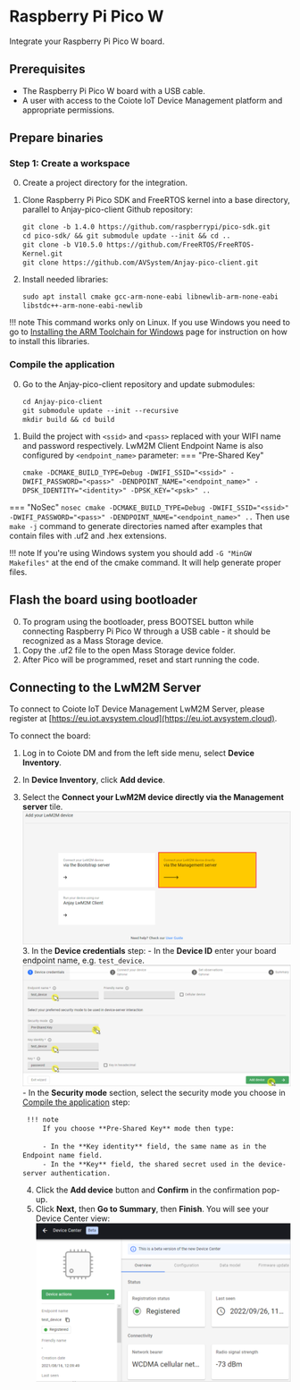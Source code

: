 # Raspberry Pi Pico W

Integrate your Raspberry Pi Pico W board.

## Prerequisites

- The Raspberry Pi Pico W board with a USB cable.
- A user with access to the Coiote IoT Device Management platform and appropriate permissions.

## Prepare binaries
### Step 1: Create a workspace

0. Create a project directory for the integration.
0. Clone Raspberry Pi Pico SDK and FreeRTOS kernel into a base directory, parallel to Anjay-pico-client Github repository:

    ```
    git clone -b 1.4.0 https://github.com/raspberrypi/pico-sdk.git
    cd pico-sdk/ && git submodule update --init && cd ..
    git clone -b V10.5.0 https://github.com/FreeRTOS/FreeRTOS-Kernel.git
    git clone https://github.com/AVSystem/Anjay-pico-client.git
    ```

0. Install needed libraries:
    ```
    sudo apt install cmake gcc-arm-none-eabi libnewlib-arm-none-eabi libstdc++-arm-none-eabi-newlib
    ```
!!! note
    This command works only on Linux. If you use Windows you need to go to [Installing the ARM Toolchain for Windows](https://mynewt.apache.org/latest/get_started/native_install/cross_tools.html#installing-the-arm-toolchain-for-windows) page for instruction on how to install this libraries.

### Compile the application
0. Go to the Anjay-pico-client repository and update submodules:
    ```
    cd Anjay-pico-client
    git submodule update --init --recursive
    mkdir build && cd build
    ```

0. Build the project with `<ssid>` and `<pass>` replaced with your WIFI name and password respectively. LwM2M Client Endpoint Name is also configured by `<endpoint_name>` parameter:
=== "Pre-Shared Key"
    ``` psk
    cmake -DCMAKE_BUILD_TYPE=Debug -DWIFI_SSID="<ssid>" -DWIFI_PASSWORD="<pass>" -DENDPOINT_NAME="<endpoint_name>" -DPSK_IDENTITY="<identity>" -DPSK_KEY="<psk>" ..
    ```
=== "NoSec"
    ``` nosec
    cmake -DCMAKE_BUILD_TYPE=Debug -DWIFI_SSID="<ssid>" -DWIFI_PASSWORD="<pass>" -DENDPOINT_NAME="<endpoint_name>" ..
    ```
Then use `make -j` command to generate directories named after examples that contain files with .uf2 and .hex extensions.

!!! note
    If you're using Windows system you should add `-G "MinGW Makefiles"` at the end of the cmake command. It will help generate proper files.

## Flash the board using bootloader

0. To program using the bootloader, press BOOTSEL button while connecting Raspberry Pi Pico W through a USB cable - it should be recognized as a Mass Storage device.
0. Copy the .uf2 file to the open Mass Storage device folder.
0. After Pico will be programmed, reset and start running the code.

## Connecting to the LwM2M Server

To connect to Coiote IoT Device Management LwM2M Server, please register at [https://eu.iot.avsystem.cloud](https://eu.iot.avsystem.cloud).

To connect the board:

1. Log in to Coiote DM and from the left side menu, select **Device Inventory**.
2. In **Device Inventory**, click **Add device**.
3. Select the **Connect your LwM2M device directly via the Management server** tile.
       ![Add via Mgmt](images/mgmt_tile.png "Add via Mgmt")
    3. In the **Device credentials** step:
         - In the **Device ID** enter your board endpoint name, e.g. `test_device`.
             ![Device credentials step](images/add_mgmt_quick.png "Device credentials step")
         - In the **Security mode** section, select the security mode you choose in [Compile the application](#compile-the-application) step:

        !!! note
            If you choose **Pre-Shared Key** mode then type:

            - In the **Key identity** field, the same name as in the Endpoint name field.
            - In the **Key** field, the shared secret used in the device-server authentication.

    4. Click the **Add device** button and **Confirm** in the confirmation pop-up.
    5. Click **Next**, then **Go to Summary**, then **Finish**. You will see your Device Center view:  ![Registered device](images/registered_device.png "Registered device")
